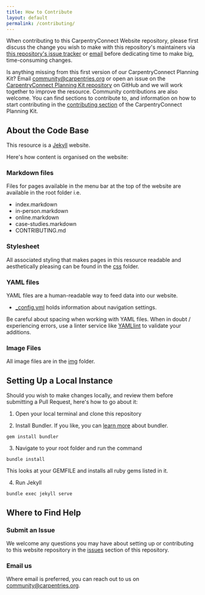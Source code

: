 ```yaml
---
title: How to Contribute
layout: default
permalink: /contributing/
---
```


<section class="intro">
	<p>
		When contributing to this CarpentryConnect Website repository, please first discuss the change you wish to make with this repository's maintainers via <a href="https://github.com/CarpentryConnect/carpentryconnect.org/issues">this repository's issue tracker</a> or <a href ="mailto:community@carpentries.org">email</a> before dedicating time to make big, time-consuming changes.
	</p>
</section>

Is anything missing from this first version of our CarpentryConnect Planning Kit? Email [community@carpentries.org](mailto:community@carpentries.org) or open an issue on the [CarpentryConnect Planning Kit repository](https://github.com/CarpentryConnect/carpentryconnect.org) on GitHub and we will work together to improve the resource. Community contributions are also welcome. You can find sections to contribute to, and information on how to start contributing in the [contributing section](/contributing/) of the CarpentryConnect Planning Kit.

## About the Code Base

 This resource is a [Jekyll](https://jekyllrb.com) website. 

Here's how content is organised on the website:

### Markdown files

Files for pages available in the menu bar at the top of the website are available in the root folder i.e.

- index.markdown
- in-person.markdown
- online.markdown
- case-studies.markdown
- CONTRIBUTING.md


### Stylesheet

All associated styling that makes pages in this resource readable and aesthetically pleasing can be found in the [css](https://github.com/CarpentryConnect/carpentryconnect.org/tree/master/css) folder.


### YAML files

YAML files are a human-readable way to feed data into our website.

- [_config.yml](https://github.com/CarpentryConnect/carpentryconnect.org/blob/master/_config.yml) holds information about navigation settings.


Be careful about spacing when working with YAML files. When in doubt / experiencing errors, use a linter service like [YAMLlint](http://www.yamllint.com) to validate your additions. 

### Image Files

All image files are in the [img](https://github.com/CarpentryConnect/carpentryconnect.org/tree/master/img) folder.

## Setting Up a Local Instance

Should you wish to make changes locally, and review them before submitting a Pull Request, here's how to go about it:

1. Open your local terminal and clone this repository

1. Install Bundler. If you like, you can [learn more](https://bundler.io) about bundler.

`gem install bundler`

3. Navigate to your root folder and run the command

`bundle install`

This looks at your GEMFILE and installs all ruby gems listed in it.

4. Run Jekyll

`bundle exec jekyll serve`


## Where to Find Help

### Submit an Issue

We welcome any questions you may have about setting up or contributing to this website repository in the [issues](https://github.com/CarpentryConnect/carpentryconnect.org/issues) section of this repository.

### Email us

Where email is preferred, you can reach out to us on [community@carpentries.org](mailto:community@carpentries.org).


